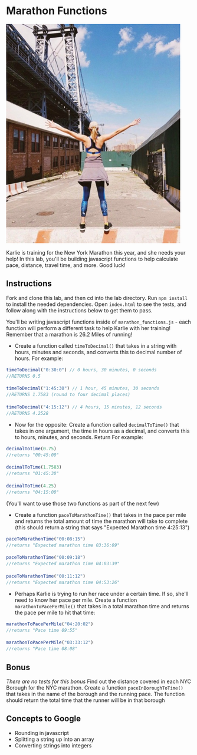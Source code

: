# Marathon Functions

![Karlie](karlie-run.jpg)

Karlie is training for the New York Marathon this year, and she needs your help! In this lab, you'll be building javascript functions to help calculate pace, distance, travel time, and more. Good luck!

## Instructions

Fork and clone this lab, and then cd into the lab directory. Run `npm install` to install the needed dependencies. Open `index.html` to see the tests, and follow along with the instructions below to get them to pass.

You'll be writing javascript functions inside of `marathon_functions.js` - each function will perform a different task to help Karlie with her training! Remember that a marathon is 26.2 Miles of running!

+ Create a function called `timeToDecimal()` that takes in a string with hours, minutes and seconds, and converts this to decimal number of hours. For example:

```js
timeToDecimal("0:30:0") // 0 hours, 30 minutes, 0 seconds
//RETURNS 0.5

timeToDecimal("1:45:30") // 1 hour, 45 minutes, 30 seconds
//RETURNS 1.7583 (round to four decimal places)

timeToDecimal("4:15:12") // 4 hours, 15 minutes, 12 seconds
//RETURNS 4.2528
```

+ Now for the opposite: Create a function called `decimalToTime()` that takes in one argument, the time in hours as a decimal, and converts this to hours, minutes, and seconds. Return For example:

```js
decimalToTime(0.75)
//returns "00:45:00"

decimalToTime(1.7583)
//returns "01:45:30"

decimalToTime(4.25)
//returns "04:15:00"
```

(You'll want to use those two functions as part of the next few)

+ Create a function `paceToMarathonTime()` that takes in the pace per mile and returns the total amount of time the marathon will take to complete (this should return a string that says "Expected Marathon time 4:25:13")

```js
paceToMarathonTime("00:08:15")
//returns "Expected marathon time 03:36:09"

paceToMarathonTime("00:09:18")
//returns "Expected marathon time 04:03:39"

paceToMarathonTime("00:11:12")
//returns "Expected marathon time 04:53:26"
```

+ Perhaps Karlie is trying to run her race under a certain time. If so, she'll need to know her pace per mile. Create a function `marathonToPacePerMile()` that takes in a total marathon time and returns the pace per mile to hit that time:

```js
marathonToPacePerMile("04:20:02")
//returns "Pace time 09:55"

marathonToPacePerMile("03:33:12")
//returns "Pace time 08:08"
```
## Bonus
*There are no tests for this bonus*
Find out the distance covered in each NYC Borough for the NYC marathon. Create a function `paceInBoroughToTime()` that takes in the name of the borough and the running pace. The function should return the total time that the runner will be in that borough

## Concepts to Google

+ Rounding in javascript
+ Splitting a string up into an array
+ Converting strings into integers
